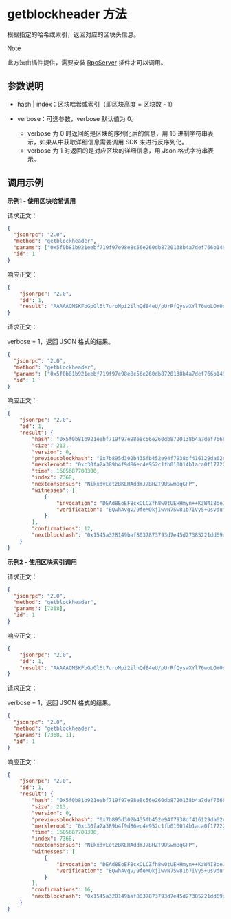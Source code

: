 # getblockheader 方法

根据指定的哈希或索引，返回对应的区块头信息。
> [!Note]
>
> 此方法由插件提供，需要安装 [RpcServer](https://github.com/neo-project/neo-modules/releases) 插件才可以调用。

## 参数说明

- hash | index：区块哈希或索引（即区块高度 = 区块数 - 1）

- verbose：可选参数，verbose 默认值为 0。
  - verbose 为 0 时返回的是区块的序列化后的信息，用 16 进制字符串表示，如果从中获取详细信息需要调用 SDK 来进行反序列化。
  - verbose 为 1 时返回的是对应区块的详细信息，用 Json 格式字符串表示。

## 调用示例

**示例1 - 使用区块哈希调用**

请求正文：

```json
{
  "jsonrpc": "2.0",
  "method": "getblockheader",
  "params": ["0x5f0b81b921eebf719f97e98e8c56e260db8720138b4a7def766b1498a3f4296b", 0],
  "id": 1
}
```

响应正文：

```json
{
    "jsonrpc": "2.0",
    "id": 1,
    "result": "AAAAACMSKFbGpGl6t7uroMpi2ilhQd84eU/pUrRfQyswXYl76woLOY0oW1z4InfxoKyxFAAB+8FS6cRu2Pm0iaOiD8OMCnLadQEAAMgcAAD6lrDvowCyjK9dBALCmE1fvMuahQFCDEAd8EoEFBcxOLCZfh8w0tUEHHmyn++KzW4I8oeJ1WyMmjHVcolpNzOnAOzXTn/xujwy93gJ9ijvVo6wAF5qC3wCKxEMIQL4L//X3jDpIyMLze0sPNW+yFcufrrL3bnzOipdJpNLixELQRON768A"
}
```

请求正文：

verbose = 1，返回 JSON 格式的结果。

```json
{
  "jsonrpc": "2.0",
  "method": "getblockheader",
  "params": ["0x5f0b81b921eebf719f97e98e8c56e260db8720138b4a7def766b1498a3f4296b",1],
  "id": 1
}
```

响应正文：

```json
{
    "jsonrpc": "2.0",
    "id": 1,
    "result": {
        "hash": "0x5f0b81b921eebf719f97e98e8c56e260db8720138b4a7def766b1498a3f4296b",
        "size": 213,
        "version": 0,
        "previousblockhash": "0x7b895d302b435fb452e94f7938df416129da62caa0abbbb77a69a4c656281223",
        "merkleroot": "0xc30fa2a389b4f9d86ec4e952c1fb010014b1aca0f17722f85c5b288d390b0aeb",
        "time": 1605687708300,
        "index": 7368,
        "nextconsensus": "NikxdvEetzBKLHAddYJ7BHZT9USwm8qGFP",
        "witnesses": [
            {
                "invocation": "DEAd8EoEFBcxOLCZfh8w0tUEHHmyn++KzW4I8oeJ1WyMmjHVcolpNzOnAOzXTn/xujwy93gJ9ijvVo6wAF5qC3wC",
                "verification": "EQwhAvgv/9feMOkjIwvN7Sw81b7IVy5+usvdufM6Kl0mk0uLEQtBE43vrw=="
            }
        ],
        "confirmations": 12,
        "nextblockhash": "0x1545a328149baf8037873793d7e45d27385221dd69ddb606ee55434eb173a3ff"
    }
}
```

**示例2 - 使用区块索引调用**

请求正文：

```json
{
  "jsonrpc": "2.0",
  "method": "getblockheader",
  "params": [7368],
  "id": 1
}
```

响应正文：

```json
{
    "jsonrpc": "2.0",
    "id": 1,
    "result": "AAAAACMSKFbGpGl6t7uroMpi2ilhQd84eU/pUrRfQyswXYl76woLOY0oW1z4InfxoKyxFAAB+8FS6cRu2Pm0iaOiD8OMCnLadQEAAMgcAAD6lrDvowCyjK9dBALCmE1fvMuahQFCDEAd8EoEFBcxOLCZfh8w0tUEHHmyn++KzW4I8oeJ1WyMmjHVcolpNzOnAOzXTn/xujwy93gJ9ijvVo6wAF5qC3wCKxEMIQL4L//X3jDpIyMLze0sPNW+yFcufrrL3bnzOipdJpNLixELQRON768A"
}
```

请求正文：

verbose = 1，返回 JSON 格式的结果。

```json
{
  "jsonrpc": "2.0",
  "method": "getblockheader",
  "params": [7368, 1],
  "id": 1
}
```

响应正文：

```json
{
    "jsonrpc": "2.0",
    "id": 1,
    "result": {
        "hash": "0x5f0b81b921eebf719f97e98e8c56e260db8720138b4a7def766b1498a3f4296b",
        "size": 213,
        "version": 0,
        "previousblockhash": "0x7b895d302b435fb452e94f7938df416129da62caa0abbbb77a69a4c656281223",
        "merkleroot": "0xc30fa2a389b4f9d86ec4e952c1fb010014b1aca0f17722f85c5b288d390b0aeb",
        "time": 1605687708300,
        "index": 7368,
        "nextconsensus": "NikxdvEetzBKLHAddYJ7BHZT9USwm8qGFP",
        "witnesses": [
            {
                "invocation": "DEAd8EoEFBcxOLCZfh8w0tUEHHmyn++KzW4I8oeJ1WyMmjHVcolpNzOnAOzXTn/xujwy93gJ9ijvVo6wAF5qC3wC",
                "verification": "EQwhAvgv/9feMOkjIwvN7Sw81b7IVy5+usvdufM6Kl0mk0uLEQtBE43vrw=="
            }
        ],
        "confirmations": 16,
        "nextblockhash": "0x1545a328149baf8037873793d7e45d27385221dd69ddb606ee55434eb173a3ff"
    }
}
```

